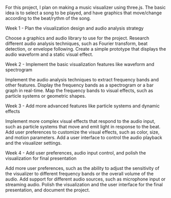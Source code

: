 For this project, I plan on making a music visualizer using three.js. The basic idea is to select a song to be played, and have graphics that
move/change according to the beat/rythm of the song. 

Week 1 - Plan the visualization design and audio analysis strategy

  Choose a graphics and audio library to use for the project.
  Research different audio analysis techniques, such as Fourier transform, beat detection, or envelope following.
  Create a simple prototype that displays the audio waveform and a static visual effect.
  
Week 2 - Implement the basic visualization features like waveform and spectrogram

  Implement the audio analysis techniques to extract frequency bands and other features.
  Display the frequency bands as a spectrogram or a bar graph in real-time.
  Map the frequency bands to visual effects, such as particle systems or geometric shapes.
  
Week 3 - Add more advanced features like particle systems and dynamic effects

  Implement more complex visual effects that respond to the audio input, such as particle systems that move and emit light in response to the beat.
  Add user preferences to customize the visual effects, such as color, size, and motion parameters.
  Add a user interface to control the audio playback and the visualizer settings.

Week 4 - Add user preferences, audio input control, and polish the visualization for final presentation

  Add more user preferences, such as the ability to adjust the sensitivity of the visualizer to different frequency bands or the overall volume of 
  the audio.
  Add support for different audio sources, such as microphone input or streaming audio.
  Polish the visualization and the user interface for the final presentation, and document the project.
